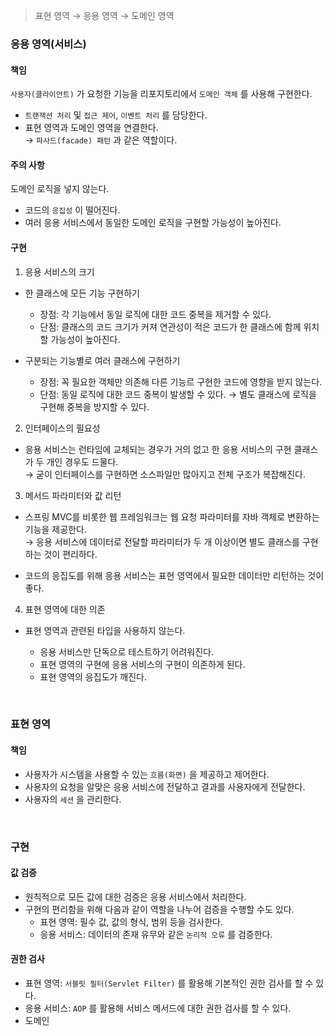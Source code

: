 > 표현 영역 → 응용 영역 → 도메인 영역

### 응용 영역(서비스)

#### 책임

`사용자(클라이언트)` 가 요청한 기능을 리포지토리에서 `도메인 객체` 를 사용해 구현한다.

- `트랜잭션 처리` 및 `접근 제어`, `이벤트 처리` 를 담당한다.
- 표현 영역과 도메인 영역을 연결한다. <br>
  → `파사드(facade) 패턴` 과 같은 역할이다.

#### 주의 사항

도메인 로직을 넣지 않는다.
- 코드의 `응집성` 이 떨어진다.
- 여러 응용 서비스에서 동일한 도메인 로직을 구현할 가능성이 높아진다.

#### 구현

1. 응용 서비스의 크기

- 한 클래스에 모든 기능 구현하기 <br>
  - 장점: 각 기능에서 동일 로직에 대한 코드 중복을 제거할 수 있다.
  - 단점: 클래스의 코드 크기가 커져 연관성이 적은 코드가 한 클래스에 함께 위치할 가능성이 높아진다.

- 구분되는 기능별로 여러 클래스에 구현하기 <br>
  - 장점: 꼭 필요한 객체만 의존해 다른 기능르 구현한 코드에 영향을 받지 않는다.
  - 단점: 동일 로직에 대한 코드 중복이 발생할 수 있다. → 별도 클래스에 로직을 구현해 중복을 방지할 수 있다.

2. 인터페이스의 필요성

- 응용 서비스는 런타임에 교체되는 경우가 거의 없고 한 응용 서비스의 구현 클래스가 두 개인 경우도 드물다. <br>
  → 굳이 인터페이스를 구현하면 소스파일만 많아지고 전체 구조가 복잡해진다.

3. 메서드 파라미터와 값 리턴

- 스프링 MVC를 비롯한 웹 프레임워크는 웹 요청 파라미터를 자바 객체로 변환하는 기능을 제공한다. <br>
  → 응용 서비스에 데이터로 전달할 파라미터가 두 개 이상이면 별도 클래스를 구현하는 것이 편리하다.

- 코드의 응집도를 위해 응용 서비스는 표현 영역에서 필요한 데이터만 리턴하는 것이 좋다.

4. 표현 영역에 대한 의존

- 표현 영역과 관련된 타입을 사용하지 않는다.

  - 응용 서비스만 단독으로 테스트하기 어려워진다.
  - 표현 영역의 구현에 응용 서비스의 구현이 의존하게 된다.
  - 표현 영역의 응집도가 깨진다.

<br>

### 표현 영역

#### 책임

- 사용자가 시스템을 사용할 수 있는 `흐름(화면)` 을 제공하고 제어한다.
- 사용자의 요청을 알맞은 응용 서비스에 전달하고 결과를 사용자에게 전달한다.
- 사용자의 `세션` 을 관리한다.

<br>

### 구현

#### 값 검증

- 원칙적으로 모든 값에 대한 검증은 응용 서비스에서 처리한다.
- 구현의 편리함을 위해 다음과 같이 역할을 나누어 검증을 수행할 수도 있다.
  - 표현 영역: 필수 값, 값의 형식, 범위 등을 검사한다.
  - 응용 서비스: 데이터의 존재 유무와 같은 `논리적 오류` 를 검증한다.

#### 권한 검사

- 표현 영역: `서블릿 필터(Servlet Filter)` 를 활용해 기본적인 권한 검사를 할 수 있다.
- 응용 서비스: `AOP` 를 활용해 서비스 메서드에 대한 권한 검사를 할 수 있다.
- 도메인
